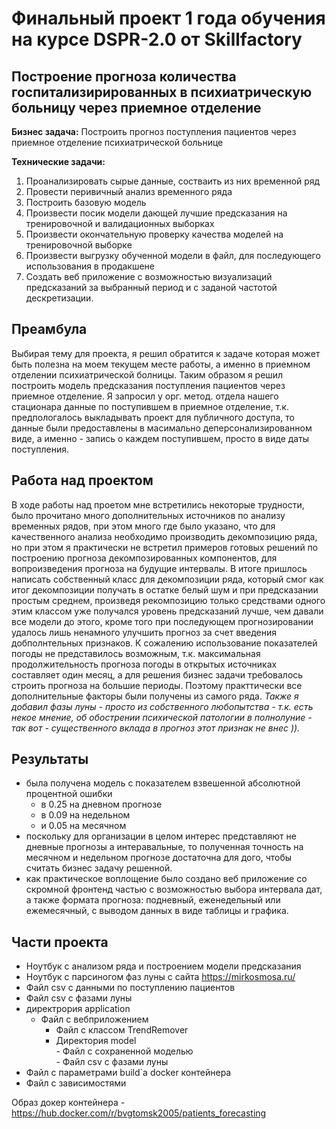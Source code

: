 # **Финальный проект 1 года обучения на курсе DSPR-2.0 от Skillfactory** #
## **Построение прогноза количества госпитализирированных в психиатрическую больницу через приемное отделение** ##
**Бизнес задача:** Построить прогноз поступления пациентов через приемное отделение психиатрической больнице  
        
**Технические задачи:**
1. Проанализировать сырые данные, состваить из них временной ряд
2. Провести перивичный анализ временного ряда
3. Построить базовую модель
4. Произвести посик модели дающей лучшие предсказания на тренировочной и валидационных выборках
5. Произвести окончательную проверку качества моделей на тренировочной выборке
6. Произвести выгрузку обученной модели в файл, для последующего использования в продакшене
7. Создать веб приложение с возможностью визуализаций предсказаний за выбранный период и с заданой частотой дескретизации.

## Преамбула ##

Выбирая тему для проекта, я решил обратится к задаче которая может быть полезна на моем текущем месте работы, а именно в приемном отделении психиатрической болницы.
Таким образом я решил построить модель предсказания поступления пациентов через приемное отделение.
Я запросил у орг. метод. отдела нашего стационара данные по поступившем в приемное отделение, т.к. предпологалось выкладывать проект для публичного доступа, то данные были предоставлены в масимально деперсонализированном виде, а именно - запись о каждем поступившем, просто в виде даты поступления.

## Работа над проектом ##
В ходе работы над проетом мне встретились некоторые трудности, было прочитано много дополнительных источников по анализу временных рядов, при этом много где было указано, что для качественного анализа необходимо производить декомпозицию ряда, но при этом я практически не встретил примеров готовых решений по построению прогноза декомпозированных компонентов, для вопроизведения прогноза на будущие интервалы. В итоге пришлось написать собственный класс для декомпозиции ряда, который смог как итог декомпозиции получать в остатке белый шум и при предсказании простым среднем, произведя рекомпозицию только средствами одного этим классом уже получался уровень предсказаний лучше, чем давали все модели до этого, кроме того при последующем прогнозировании удалось лишь ненамного улучшить прогноз за счет введения добполнтельных признаков. К сожалению использование показателей погоды не представилось возможным, т.к. максимальная продолжительность прогноза погоды в открытых источниках составляет один месяц, а для решения бизнес задачи требовалось строить прогноза на большие периоды. Поэтому практтически все дополнительные факторы были получены из самого ряда. *Также я добавил фазы луны - просто из собственного любопытства - т.к. есть некое мнение, об обострении психической патологии в полнолуние - так вот - существенного вклада в прогноз этот признак не внес )).*

## Результаты ##
- была получена модель с показателем взвешенной абсолютной процентной ошибки  
    - в 0.25 на дневном прогнозе  
    - в 0.09 на недельном  
    - и 0.05 на месячном  
- поскольку для организации в целом интерес представляют не дневные прогнозы а интеравальные, то полученная точность на месячном и недельном прогнозе достаточна для дого, чтобы считать бизнес задачу решенной.
- как практическое воплощение было создано веб приложение со скромной фронтенд частью с возможностью выбора интервала дат, а также формата прогноза: подневный, еженедельный или ежемесячный, с выводом данных в виде таблицы и графика.

## Части проекта ##
- Ноутбук с анализом ряда и построением модели предсказания
- Ноутбук с парсиногом фаз луны с сайта https://mirkosmosa.ru/
- Файл csv с данными по поступлению пациентов
- Файл csv с фазами луны
- директрория application  
    - Файл с вебприложением  
        - Файл с классом TrendRemover  
        - Директория model  
                - Файл с сохраненной моделью  
                - Файл csv с фазами луны  
- Файл с параметрами build`а docker контейнера
- Файл с зависимостями
    
    
Образ докер контейнера - https://hub.docker.com/r/bvgtomsk2005/patients_forecasting
